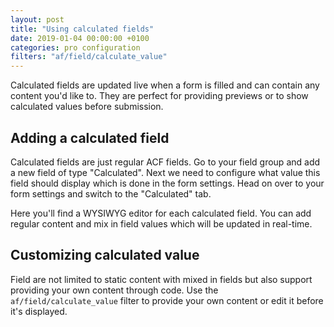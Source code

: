 ```yaml
---
layout: post
title: "Using calculated fields"
date: 2019-01-04 00:00:00 +0100
categories: pro configuration
filters: "af/field/calculate_value"
---
```


Calculated fields are updated live when a form is filled and can contain any content you'd like to. They are perfect for providing previews or to show calculated values before submission.

## Adding a calculated field

Calculated fields are just regular ACF fields. Go to your field group and add a new field of type "Calculated". Next we need to configure what value this field should display which is done in the form settings. Head on over to your form settings and switch to the "Calculated" tab.

Here you'll find a WYSIWYG editor for each calculated field. You can add regular content and mix in field values which will be updated in real-time.

## Customizing calculated value

Field are not limited to static content with mixed in fields but also support providing your own content through code. Use the `af/field/calculate_value` filter to provide your own content or edit it before it's displayed.
